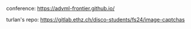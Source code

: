 conference: https://advml-frontier.github.io/

turlan's repo: https://gitlab.ethz.ch/disco-students/fs24/image-captchas
